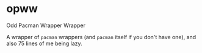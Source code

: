 # opww
Odd Pacman Wrapper Wrapper

A wrapper of `pacman` wrappers (and `pacman` itself if you don't have one), and also 75 lines of me being lazy.
